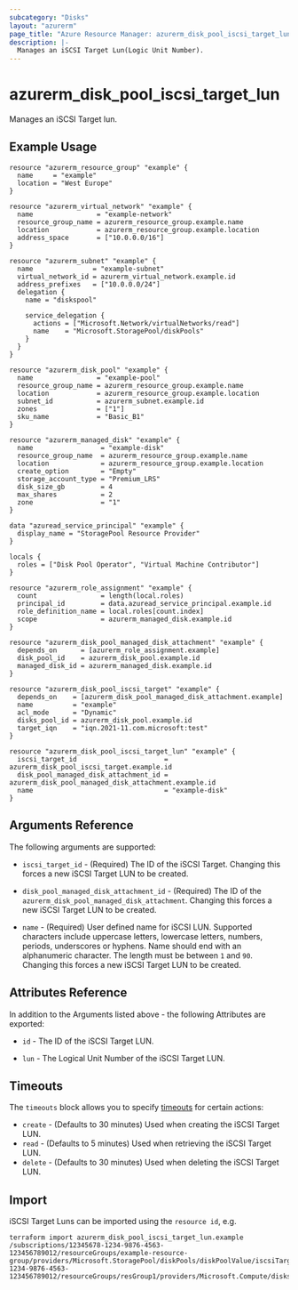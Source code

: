 ```yaml
---
subcategory: "Disks"
layout: "azurerm"
page_title: "Azure Resource Manager: azurerm_disk_pool_iscsi_target_lun"
description: |-
  Manages an iSCSI Target Lun(Logic Unit Number).
---
```


# azurerm_disk_pool_iscsi_target_lun

Manages an iSCSI Target lun.

## Example Usage

```hcl
resource "azurerm_resource_group" "example" {
  name     = "example"
  location = "West Europe"
}

resource "azurerm_virtual_network" "example" {
  name                = "example-network"
  resource_group_name = azurerm_resource_group.example.name
  location            = azurerm_resource_group.example.location
  address_space       = ["10.0.0.0/16"]
}

resource "azurerm_subnet" "example" {
  name               = "example-subnet"
  virtual_network_id = azurerm_virtual_network.example.id
  address_prefixes   = ["10.0.0.0/24"]
  delegation {
    name = "diskspool"

    service_delegation {
      actions = ["Microsoft.Network/virtualNetworks/read"]
      name    = "Microsoft.StoragePool/diskPools"
    }
  }
}

resource "azurerm_disk_pool" "example" {
  name                = "example-pool"
  resource_group_name = azurerm_resource_group.example.name
  location            = azurerm_resource_group.example.location
  subnet_id           = azurerm_subnet.example.id
  zones               = ["1"]
  sku_name            = "Basic_B1"
}

resource "azurerm_managed_disk" "example" {
  name                 = "example-disk"
  resource_group_name  = azurerm_resource_group.example.name
  location             = azurerm_resource_group.example.location
  create_option        = "Empty"
  storage_account_type = "Premium_LRS"
  disk_size_gb         = 4
  max_shares           = 2
  zone                 = "1"
}

data "azuread_service_principal" "example" {
  display_name = "StoragePool Resource Provider"
}

locals {
  roles = ["Disk Pool Operator", "Virtual Machine Contributor"]
}

resource "azurerm_role_assignment" "example" {
  count                = length(local.roles)
  principal_id         = data.azuread_service_principal.example.id
  role_definition_name = local.roles[count.index]
  scope                = azurerm_managed_disk.example.id
}

resource "azurerm_disk_pool_managed_disk_attachment" "example" {
  depends_on      = [azurerm_role_assignment.example]
  disk_pool_id    = azurerm_disk_pool.example.id
  managed_disk_id = azurerm_managed_disk.example.id
}

resource "azurerm_disk_pool_iscsi_target" "example" {
  depends_on    = [azurerm_disk_pool_managed_disk_attachment.example]
  name          = "example"
  acl_mode      = "Dynamic"
  disks_pool_id = azurerm_disk_pool.example.id
  target_iqn    = "iqn.2021-11.com.microsoft:test"
}

resource "azurerm_disk_pool_iscsi_target_lun" "example" {
  iscsi_target_id                      = azurerm_disk_pool_iscsi_target.example.id
  disk_pool_managed_disk_attachment_id = azurerm_disk_pool_managed_disk_attachment.example.id
  name                                 = "example-disk"
}
```

## Arguments Reference

The following arguments are supported:

* `iscsi_target_id` - (Required) The ID of the iSCSI Target. Changing this forces a new iSCSI Target LUN to be created.

* `disk_pool_managed_disk_attachment_id` - (Required) The ID of the `azurerm_disk_pool_managed_disk_attachment`. Changing this forces a new iSCSI Target LUN to be created.

* `name` - (Required) User defined name for iSCSI LUN. Supported characters include uppercase letters, lowercase letters, numbers, periods, underscores or hyphens. Name should end with an alphanumeric character. The length must be between `1` and `90`. Changing this forces a new iSCSI Target LUN to be created.

## Attributes Reference

In addition to the Arguments listed above - the following Attributes are exported:

* `id` - The ID of the iSCSI Target LUN.

* `lun` - The Logical Unit Number of the iSCSI Target LUN.

## Timeouts

The `timeouts` block allows you to specify [timeouts](https://www.terraform.io/language/resources/syntax#operation-timeouts) for certain actions:

* `create` - (Defaults to 30 minutes) Used when creating the iSCSI Target LUN.
* `read` - (Defaults to 5 minutes) Used when retrieving the iSCSI Target LUN.
* `delete` - (Defaults to 30 minutes) Used when deleting the iSCSI Target LUN.

## Import

iSCSI Target Luns can be imported using the `resource id`, e.g.

```shell
terraform import azurerm_disk_pool_iscsi_target_lun.example /subscriptions/12345678-1234-9876-4563-123456789012/resourceGroups/example-resource-group/providers/Microsoft.StoragePool/diskPools/diskPoolValue/iscsiTargets/iscsiTargetValue/lun|/subscriptions/12345678-1234-9876-4563-123456789012/resourceGroups/resGroup1/providers/Microsoft.Compute/disks/disk1
```

